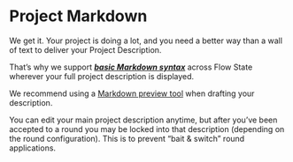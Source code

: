 # Project Markdown

We get it. Your project is doing a lot, and you need a better way than a wall of text to deliver your Project Description. 

That’s why we support [***basic Markdown syntax***](https://www.markdownguide.org/basic-syntax/) across Flow State wherever your full project description is displayed. 

We recommend using a [Markdown preview tool](https://markdownlivepreview.com/) when drafting your description. 

You can edit your main project description anytime, but after you’ve been accepted to a round you may be locked into that description (depending on the round configuration). This is to prevent “bait & switch” round applications.